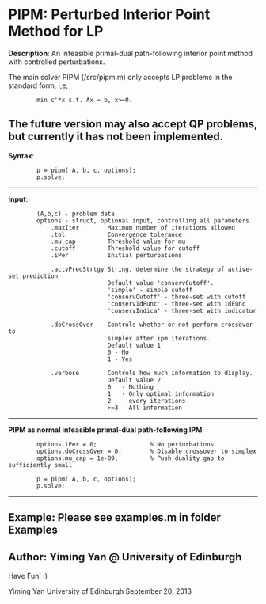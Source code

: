 PIPM: Perturbed Interior Point Method for LP
===============================================

**Description**:
An infeasible primal-dual path-following interior point method with 
controlled perturbations.

The main solver PIPM (/src/pipm.m) only accepts LP problems 
in the standard form, i,e,
```
        min c'*x s.t. Ax = b, x>=0.        
```
The future version may also accept QP problems, but currently it has not 
been implemented.
---------------------------------------------------------------------------
**Syntax**:
```
        p = pipm( A, b, c, options);
        p.solve;
```
---------------------------------------------------------------------------
**Input**: 
```
        (A,b,c) - problem data
        options - struct, optional input, controlling all parameters
        	.maxIter        Maximum number of iterations allowed
        	.tol            Convergence tolerance
        	.mu_cap         Threshold value for mu
        	.cutoff         Threshold value for cutoff
        	.iPer           Initial perturbations

        	.actvPredStrtgy String, determine the strategy of active-set prediction
                     		Default value 'conservCutoff'.
                     		'simple' - simple cutoff
                     		'conservCutoff' - three-set with cutoff
                     		'conservIdFunc' - three-set with idFunc
                     		'conservIndica' - three-set with indicator

        	.doCrossOver 	Controls whether or not perform crossover to
                    		simplex after ipm iterations.
                    		Default value 1
                          	0 - No
                          	1 - Yes

        	.verbose        Controls how much information to display.
                            Default value 2
                 	        0   - Nothing
                          	1   - Only optimal information
                          	2   - every iterations
                          	>=3 - All information

```
---------------------------------------------------------------------------
**PIPM as normal infeasible primal-dual path-following IPM**:
```
        options.iPer = 0;               % No perturbations
        options.doCrossOver = 0;        % Disable crossover to simplex
        options.mu_cap = 1e-09;         % Push duality gap to sufficiently small
        
        p = pipm( A, b, c, options);
        p.solve;
```
---------------------------------------------------------------------------
**Example**:
        Please see examples.m in folder Examples
---------------------------------------------------------------------------
**Author**: Yiming Yan @ University of Edinburgh
---------------------------------------------------------------------------
Have Fun! :)

Yiming Yan
University of Edinburgh
September 20, 2013
